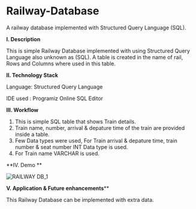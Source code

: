 # Railway-Database
A railway database implemented with Structured Query Language (SQL).


**I. Description**

This is simple Railway Database implemented with using Structured Query Language also unknown as (SQL). A table is created in the name of rail, Rows and Columns
where used in this table. 


**II. Technology Stack**

Language: Structured Query Language

IDE used : Programiz Online SQL Editor


**III. Workflow**

1. This is simple SQL table that shows Train details.
2. Train name, number, arrival & depature time of the train are provided inside a table.
3. Few Data types were used, For Train arrival & depature time, train number & seat number INT Data type is used.
4. For Train name VARCHAR is used.


**IV. Demo **

![RAILWAY DB_1](https://user-images.githubusercontent.com/99798157/180181889-5f8eedb8-7b25-445c-93b9-f29aa1be9b36.JPG)



**V. Application & Future enhancements****

This Railway Database can be implemented with extra data.



